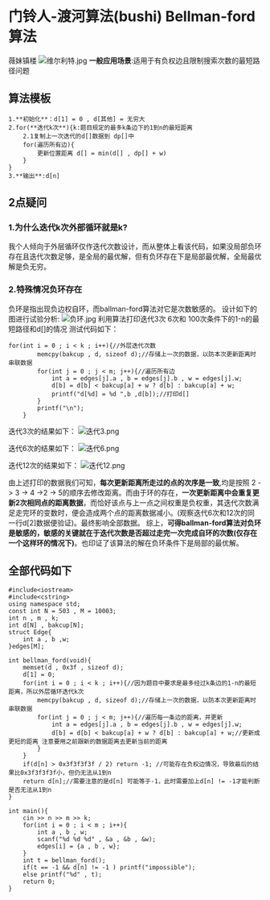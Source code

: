 [//]: # (打卡模板，上面预览按钮可以展示预览效果 ^^)
# 门铃人-渡河算法(bushi) Bellman-ford算法
薇妹镇楼
![维尔利特.jpg](https://cdn.acwing.com/media/article/image/2024/03/13/352015_01444236e1-维尔利特.jpg) 
**一般应用场景**:适用于有负权边且限制搜索次数的最短路径问题
## 算法模板
```
1.**初始化**：d[1] = 0 , d[其他] = 无穷大
2.for(**迭代k次**){k:题目规定的最多k条边下的1到n的最短距离
    2.1复制上一次迭代的d[]数据到 dp[]中
    for(遍历所有边){
        更新位置距离 d[] = min(d[] , dp[] + w)
    }
}
3.**输出**:d[n]
```
## 2点疑问
### 1.为什么迭代k次外部循环就是k? 
我个人倾向于外层循环仅作迭代次数设计，而从整体上看该代码，如果没局部负环存在且迭代次数足够，是全局的最优解，但有负环存在下是局部最优解，全局最优解是负无穷。
### 2.特殊情况负环存在
负环是指出现负边权自环，而ballman-ford算法对它是次数敏感的。
设计如下的图进行试验分析:
![负环.jpg](https://cdn.acwing.com/media/article/image/2024/03/13/352015_3ebad198e1-负环.jpg) 
利用算法打印迭代3次 6次和 100次条件下的1-n的最短路径和d[]的情况 测试代码如下：
```
for(int i = 0 ; i < k ; i++){//外层迭代次数
        memcpy(bakcup , d, sizeof d);//存储上一次的数据，以防本次更新距离时串联数据
        for(int j = 0 ; j < m; j++){//遍历所有边
            int a = edges[j].a , b = edges[j].b , w = edges[j].w;
            d[b] = d[b] < bakcup[a] + w ? d[b] : bakcup[a] + w;
            printf("d[%d] = %d ",b ,d[b]);//打印d[]
        }
        printf("\n");
    }
```


迭代3次的结果如下：
![迭代3.png](https://cdn.acwing.com/media/article/image/2024/03/13/352015_cfb889d4e1-迭代3.png) 


迭代6次的结果如下：
![迭代6.png](https://cdn.acwing.com/media/article/image/2024/03/13/352015_fcd7d65ae1-迭代6.png) 

迭代12次的结果如下：
![迭代12.png](https://cdn.acwing.com/media/article/image/2024/03/13/352015_41a48f14e1-迭代12.png) 

由上述打印的数据我们可知，**每次更新距离所走过的点的次序是一致**,均是按照 2 -> 3 -> 4 ->2 -> 5的顺序去修改距离。而由于环的存在，**一次更新距离中会重复更新2次相同点的距离数据**，而恰好该点与上一点之间权重是负权重，其迭代次数满足走完环的变数时，便会造成两个点的距离数据减小。(观察迭代6次和12次的同一行d[2]数据便验证)。最终影响全部数据。
综上，**可得ballman-ford算法对负环是敏感的，敏感的关键就在于迭代次数是否超过走完一次完成自环的次数(仅存在一个这样环的情况下)**。也印证了该算法的解在负环条件下是局部的最优解。

## 全部代码如下
```
#include<iostream>
#include<cstring>
using namespace std;
const int N = 503 , M = 10003;
int n , m , k;
int d[N] , bakcup[N];
struct Edge{
    int a , b ,w;
}edges[M];

int bellman_ford(void){
    memset(d , 0x3f , sizeof d);
    d[1] = 0;
    for(int i = 0 ; i < k ; i++){//因为题目中要求是最多经过k条边的1-n的最短距离，所以外层循环迭代k次
        memcpy(bakcup , d, sizeof d);//存储上一次的数据，以防本次更新距离时串联数据
        for(int j = 0 ; j < m; j++){//遍历每一条边的距离，并更新
            int a = edges[j].a , b = edges[j].b , w = edges[j].w;
            d[b] = d[b] < bakcup[a] + w ? d[b] : bakcup[a] + w;//更新成更短的距离 注意要用之前跟新的数据距离去更新当前的距离
        }
    }
    if(d[n] > 0x3f3f3f3f / 2) return -1; //可能存在负权边情况，导致最后的结果比0x3f3f3f3f小，但仍无法从1到n
    return d[n];//需要注意的是d[n] 可能等于-1，此时需要加上d[n] != -1才能判断是否无法从1到n
}

int main(){
    cin >> n >> m >> k;
    for(int i = 0 ; i < m ; i++){
        int a , b , w;
        scanf("%d %d %d" , &a , &b , &w);
        edges[i] = {a , b , w};
    }
    int t = bellman_ford();
    if(t == -1 && d[n] != -1 ) printf("impossible");
    else printf("%d" , t);
    return 0;
}
```
